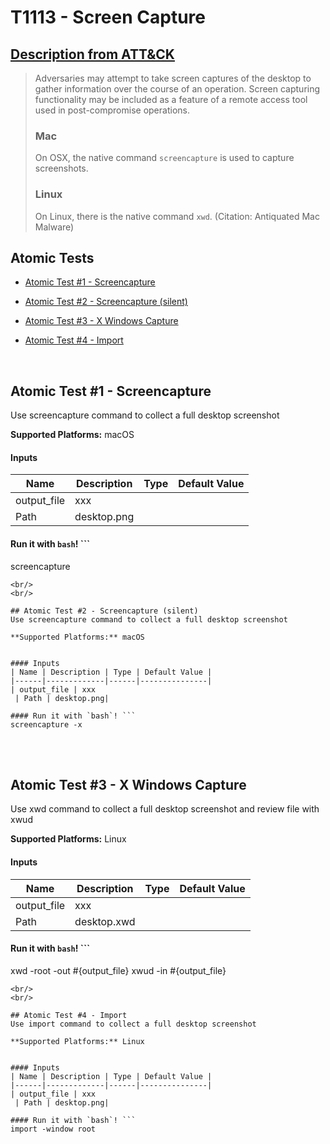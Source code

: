 # T1113 - Screen Capture
## [Description from ATT&CK](https://attack.mitre.org/wiki/Technique/T1113)
<blockquote>Adversaries may attempt to take screen captures of the desktop to gather information over the course of an operation. Screen capturing functionality may be included as a feature of a remote access tool used in post-compromise operations.

### Mac

On OSX, the native command <code>screencapture</code> is used to capture screenshots.

### Linux

On Linux, there is the native command <code>xwd</code>. (Citation: Antiquated Mac Malware)</blockquote>

## Atomic Tests

- [Atomic Test #1 - Screencapture](#atomic-test-1---screencapture)

- [Atomic Test #2 - Screencapture (silent)](#atomic-test-2---screencapture-silent)

- [Atomic Test #3 - X Windows Capture](#atomic-test-3---x-windows-capture)

- [Atomic Test #4 - Import](#atomic-test-4---import)


<br/>

## Atomic Test #1 - Screencapture
Use screencapture command to collect a full desktop screenshot

**Supported Platforms:** macOS


#### Inputs
| Name | Description | Type | Default Value | 
|------|-------------|------|---------------|
| output_file | xxx
 | Path | desktop.png|

#### Run it with `bash`! ```
screencapture
```
<br/>
<br/>

## Atomic Test #2 - Screencapture (silent)
Use screencapture command to collect a full desktop screenshot

**Supported Platforms:** macOS


#### Inputs
| Name | Description | Type | Default Value | 
|------|-------------|------|---------------|
| output_file | xxx
 | Path | desktop.png|

#### Run it with `bash`! ```
screencapture -x
```
<br/>
<br/>

## Atomic Test #3 - X Windows Capture
Use xwd command to collect a full desktop screenshot and review file with xwud

**Supported Platforms:** Linux


#### Inputs
| Name | Description | Type | Default Value | 
|------|-------------|------|---------------|
| output_file | xxx
 | Path | desktop.xwd|

#### Run it with `bash`! ```
xwd -root -out #{output_file}
xwud -in #{output_file}
```
<br/>
<br/>

## Atomic Test #4 - Import
Use import command to collect a full desktop screenshot

**Supported Platforms:** Linux


#### Inputs
| Name | Description | Type | Default Value | 
|------|-------------|------|---------------|
| output_file | xxx
 | Path | desktop.png|

#### Run it with `bash`! ```
import -window root
```
<br/>
